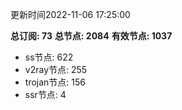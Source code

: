 更新时间2022-11-06 17:25:00

**总订阅: 73**
**总节点: 2084**
**有效节点: 1037**
- ss节点: 622
- v2ray节点: 255
- trojan节点: 156
- ssr节点: 4
